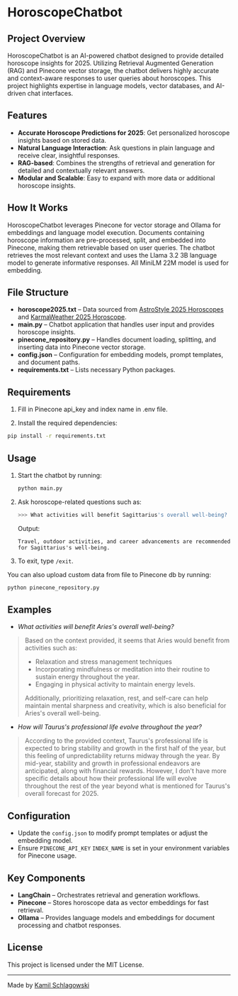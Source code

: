 # HoroscopeChatbot

## Project Overview
HoroscopeChatbot is an AI-powered chatbot designed to provide detailed horoscope insights for 2025. Utilizing Retrieval Augmented Generation (RAG) and Pinecone vector storage, the chatbot delivers highly accurate and context-aware responses to user queries about horoscopes. This project highlights expertise in language models, vector databases, and AI-driven chat interfaces.

## Features
- **Accurate Horoscope Predictions for 2025**: Get personalized horoscope insights based on stored data.
- **Natural Language Interaction**: Ask questions in plain language and receive clear, insightful responses.
- **RAG-based**: Combines the strengths of retrieval and generation for detailed and contextually relevant answers.
- **Modular and Scalable**: Easy to expand with more data or additional horoscope insights.

## How It Works
HoroscopeChatbot leverages Pinecone for vector storage and Ollama for embeddings and language model execution. Documents containing horoscope information are pre-processed, split, and embedded into Pinecone, making them retrievable based on user queries. The chatbot retrieves the most relevant context and uses the Llama 3.2 3B language model to generate informative responses. All MiniLM 22M model is used for embedding. 

## File Structure
- **horoscope2025.txt** – Data sourced from [AstroStyle 2025 Horoscopes](https://astrostyle.com/2025-horoscopes-astrology-forecasts-zodiac-signs/) and [KarmaWeather 2025 Horoscope](https://www.karmaweather.com/news/yearly-horoscope/2025-horoscope).
- **main.py** – Chatbot application that handles user input and provides horoscope insights.
- **pinecone_repository.py** – Handles document loading, splitting, and inserting data into Pinecone vector storage.
- **config.json** – Configuration for embedding models, prompt templates, and document paths.
- **requirements.txt** – Lists necessary Python packages.

## Requirements
1. Fill in Pinecone api_key and index name in .env file.

2. Install the required dependencies:
```bash
pip install -r requirements.txt
```

## Usage
1. Start the chatbot by running:
   ```bash
   python main.py
   ```
2. Ask horoscope-related questions such as:
   ```bash
   >>> What activities will benefit Sagittarius's overall well-being?
   ```
   Output:
   ```
   Travel, outdoor activities, and career advancements are recommended for Sagittarius's well-being.
   ```
3. To exit, type `/exit`.

You can also upload custom data from file to Pinecone db by running:
  ```bash
  python pinecone_repository.py
  ```

## Examples
- *What activities will benefit Aries's overall well-being?*
> Based on the context provided, it seems that Aries would benefit from activities such as:
>
> * Relaxation and stress management techniques
> * Incorporating mindfulness or meditation into their routine to sustain energy throughout the year.
> * Engaging in physical activity to maintain energy levels.
>
> Additionally, prioritizing relaxation, rest, and self-care can help maintain mental sharpness and creativity, which is also beneficial for Aries's overall well-being.

- *How will Taurus's professional life evolve throughout the year?*
> According to the provided context, Taurus's professional life is expected to bring stability and growth in the first half of the year, but this feeling of unpredictability returns midway through the year. By mid-year, stability and growth in professional endeavors are anticipated, along with financial rewards. However, I don't have more specific details about how their professional life will evolve throughout the rest of the year beyond what is mentioned for Taurus's overall forecast for 2025.

## Configuration
- Update the `config.json` to modify prompt templates or adjust the embedding model.
- Ensure `PINECONE_API_KEY` `INDEX_NAME` is set in your environment variables for Pinecone usage.

## Key Components
- **LangChain** – Orchestrates retrieval and generation workflows.
- **Pinecone** – Stores horoscope data as vector embeddings for fast retrieval.
- **Ollama** – Provides language models and embeddings for document processing and chatbot responses.

## License
This project is licensed under the MIT License.

---
Made by [Kamil Schlagowski](https://github.com/KSchlagowski)
